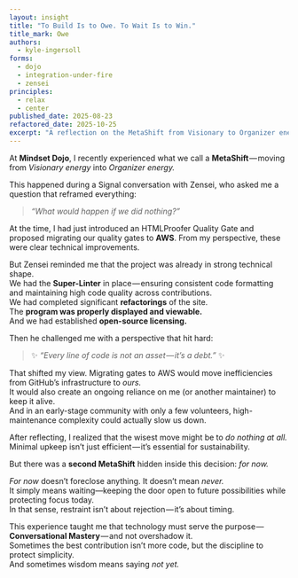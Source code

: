 ```yaml
---
layout: insight
title: "To Build Is to Owe. To Wait Is to Win."
title_mark: Owe
authors: 
  - kyle-ingersoll
forms:
  - dojo
  - integration-under-fire
  - zensei
principles:
  - relax
  - center
published_date: 2025-08-23
refactored_date: 2025-10-25
excerpt: "A reflection on the MetaShift from Visionary to Organizer energy, where doing nothing—*for now*—becomes the wisest move."
---
```


At **Mindset Dojo**, I recently experienced what we call a **MetaShift** — moving from *Visionary energy* into *Organizer energy.*

This happened during a Signal conversation with Zensei, who asked me a question that reframed everything:

> *“What would happen if we did nothing?”*

At the time, I had just introduced an HTMLProofer Quality Gate and proposed migrating our quality gates to **AWS**. From my perspective, these were clear technical improvements.

But Zensei reminded me that the project was already in strong technical shape.  
We had the **Super-Linter** in place — ensuring consistent code formatting and maintaining high code quality across contributions.  
We had completed significant **refactorings** of the site.  
The **program was properly displayed and viewable.**  
And we had established **open-source licensing.**

Then he challenged me with a perspective that hit hard:

> ✨ *“Every line of code is not an asset — it’s a debt.”* ✨

That shifted my view. Migrating gates to AWS would move inefficiencies from GitHub’s infrastructure to *ours.*  
It would also create an ongoing reliance on me (or another maintainer) to keep it alive.  
And in an early-stage community with only a few volunteers, high-maintenance complexity could actually slow us down.

After reflecting, I realized that the wisest move might be to *do nothing at all.*  
Minimal upkeep isn’t just efficient — it’s essential for sustainability.

But there was a **second MetaShift** hidden inside this decision: *for now.*

*For now* doesn’t foreclose anything. It doesn’t mean *never.*  
It simply means waiting—keeping the door open to future possibilities while protecting focus today.  
In that sense, restraint isn’t about rejection — it’s about timing.

This experience taught me that technology must serve the purpose — **Conversational Mastery** — and not overshadow it.  
Sometimes the best contribution isn’t more code, but the discipline to protect simplicity.  
And sometimes wisdom means saying *not yet.*

